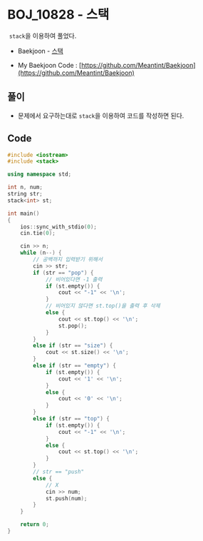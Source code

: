 # BOJ_10828 - 스택

&nbsp;`stack`을 이용하여 풀었다.

- Baekjoon - [스택](https://www.acmicpc.net/problem/10828)

- My Baekjoon Code : [https://github.com/Meantint/Baekjoon](https://github.com/Meantint/Baekjoon)

## 풀이

- 문제에서 요구하는대로 `stack`을 이용하여 코드를 작성하면 된다.

## Code

```cpp
#include <iostream>
#include <stack>

using namespace std;

int n, num;
string str;
stack<int> st;

int main()
{
    ios::sync_with_stdio(0);
    cin.tie(0);

    cin >> n;
    while (n--) {
        // 공백까지 입력받기 위해서
        cin >> str;
        if (str == "pop") {
            // 비어있다면 -1 출력
            if (st.empty()) {
                cout << "-1" << '\n';
            }
            // 비어있지 않다면 st.top()을 출력 후 삭제
            else {
                cout << st.top() << '\n';
                st.pop();
            }
        }
        else if (str == "size") {
            cout << st.size() << '\n';
        }
        else if (str == "empty") {
            if (st.empty()) {
                cout << '1' << '\n';
            }
            else {
                cout << '0' << '\n';
            }
        }
        else if (str == "top") {
            if (st.empty()) {
                cout << "-1" << '\n';
            }
            else {
                cout << st.top() << '\n';
            }
        }
        // str == "push"
        else {
            // X
            cin >> num;
            st.push(num);
        }
    }

    return 0;
}
```
